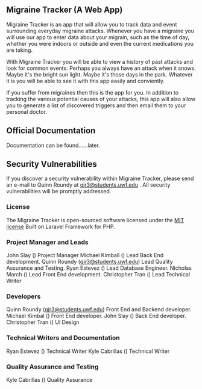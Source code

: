 ## Migraine Tracker (A Web App)

Migraine Tracker is an app that will allow you to track data and event surrounding everyday migraine attacks. Whenever you have a migraine you will use our app to enter data about your migrain, such as the time of day, whether you were indoors or outside and even the current medications you are taking.

With Migraine Tracker you will be able to view a history of past attacks and look for common events. Perhaps you always have an attack when it snows. Maybe it's the bright sun light. Maybe it's those days in the park. Whatever it is you will be able to see it with this app easily and conviently.

If you suffer from migraines then this is the app for you. In addition to tracking the various potential causes of your attacks, this app will also allow you to generate a list of discovered triggers and then email them to your personal doctor.

## Official Documentation

Documentation can be found......later.

## Security Vulnerabilities

If you discover a security vulnerability within Migraine Tracker, please send an e-mail to Quinn Roundy at qjr3@students.uwf.edu . All security vulnerabilities will be promptly addressed.

### License

The Migraine Tracker is open-sourced software licensed under the [MIT license](http://opensource.org/licenses/MIT)
Built on Laravel Framework for PHP.

### Project Manager and Leads

John Slay () Project Manager
Michael Kimball () Lead Back End development.
Quinn Roundy (qjr3@students.uwf.edu) Lead Quality Assurance and Testing.
Ryan Estevez () Lead Database Engineer.
Nicholas March () Lead Front End development.
Christopher Tran () Lead Technical Writer

### Developers

Quinn Roundy (qjr3@students.uwf.edu) Front End and Backend developer.
Michael Kimbal () Front End developer.
John Slay () Back End developer.
Christopher Tran () UI Design

### Technical Writers and Documentation

Ryan Estevez () Technical Writer
Kyle Cabrillas () Technical Writer

### Quality Assurance and Testing

Kyle Cabrillas () Quality Assurance